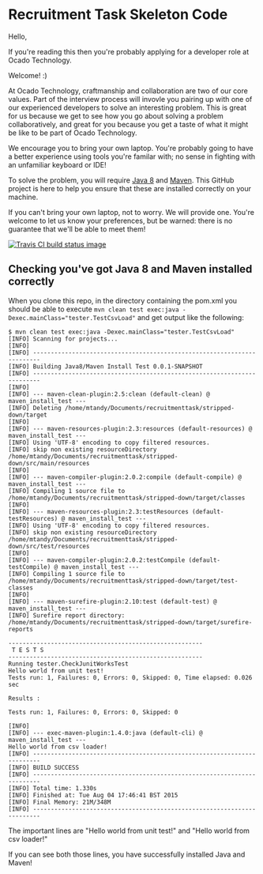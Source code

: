# Recruitment Task Skeleton Code

Hello, 

If you're reading this then you're probably applying for a developer role at Ocado Technology.  

Welcome! :)

At Ocado Technology, craftmanship and collaboration are two of our core values.  Part of the interview process will invovle you pairing up with one of our experienced developers to solve an interesting problem.  This is great for us because we get to see how you go about solving a problem collaboratively, and great for you because you get a taste of what it might be like to be part of Ocado Technology.

We encourage you to bring your own laptop.  You're probably going to have a better experience using tools you're familar with; no sense in fighting with an unfamiliar keyboard or IDE!

To solve the problem, you will require [Java 8](https://en.wikipedia.org/wiki/Java_8) and [Maven](https://en.wikipedia.org/wiki/Apache_Maven). This GitHub project is here to help you ensure that these are installed correctly on your machine.

If you can't bring your own laptop, not to worry. We will provide one. You're welcome to let us know your preferences, but be warned: there is no guarantee that we'll be able to meet them!

[![Travis CI build status image](https://api.travis-ci.org/ocadotechnology/recruitment-task-skeleton.svg)](https://travis-ci.org/ocadotechnology/recruitment-task-skeleton)

## Checking you've got Java 8 and Maven installed correctly

When you clone this repo, in the directory containing the pom.xml you should be able to execute
`mvn clean test exec:java -Dexec.mainClass="tester.TestCsvLoad"`
and get output like the following:


```
$ mvn clean test exec:java -Dexec.mainClass="tester.TestCsvLoad"
[INFO] Scanning for projects...
[INFO]                                                                         
[INFO] ------------------------------------------------------------------------
[INFO] Building Java8/Maven Install Test 0.0.1-SNAPSHOT
[INFO] ------------------------------------------------------------------------
[INFO] 
[INFO] --- maven-clean-plugin:2.5:clean (default-clean) @ maven_install_test ---
[INFO] Deleting /home/mtandy/Documents/recruitmenttask/stripped-down/target
[INFO] 
[INFO] --- maven-resources-plugin:2.3:resources (default-resources) @ maven_install_test ---
[INFO] Using 'UTF-8' encoding to copy filtered resources.
[INFO] skip non existing resourceDirectory /home/mtandy/Documents/recruitmenttask/stripped-down/src/main/resources
[INFO] 
[INFO] --- maven-compiler-plugin:2.0.2:compile (default-compile) @ maven_install_test ---
[INFO] Compiling 1 source file to /home/mtandy/Documents/recruitmenttask/stripped-down/target/classes
[INFO] 
[INFO] --- maven-resources-plugin:2.3:testResources (default-testResources) @ maven_install_test ---
[INFO] Using 'UTF-8' encoding to copy filtered resources.
[INFO] skip non existing resourceDirectory /home/mtandy/Documents/recruitmenttask/stripped-down/src/test/resources
[INFO] 
[INFO] --- maven-compiler-plugin:2.0.2:testCompile (default-testCompile) @ maven_install_test ---
[INFO] Compiling 1 source file to /home/mtandy/Documents/recruitmenttask/stripped-down/target/test-classes
[INFO] 
[INFO] --- maven-surefire-plugin:2.10:test (default-test) @ maven_install_test ---
[INFO] Surefire report directory: /home/mtandy/Documents/recruitmenttask/stripped-down/target/surefire-reports

-------------------------------------------------------
 T E S T S
-------------------------------------------------------
Running tester.CheckJunitWorksTest
Hello world from unit test!
Tests run: 1, Failures: 0, Errors: 0, Skipped: 0, Time elapsed: 0.026 sec

Results :

Tests run: 1, Failures: 0, Errors: 0, Skipped: 0

[INFO] 
[INFO] --- exec-maven-plugin:1.4.0:java (default-cli) @ maven_install_test ---
Hello world from csv loader!
[INFO] ------------------------------------------------------------------------
[INFO] BUILD SUCCESS
[INFO] ------------------------------------------------------------------------
[INFO] Total time: 1.330s
[INFO] Finished at: Tue Aug 04 17:46:41 BST 2015
[INFO] Final Memory: 21M/348M
[INFO] ------------------------------------------------------------------------
```

The important lines are "Hello world from unit test!" and "Hello world from csv loader!"

If you can see both those lines, you have successfully installed Java and Maven!
